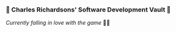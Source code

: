 ### 🏦  Charles Richardsons' Software Development Vault 🏦 

*Currently falling in love with the game* 🫶🏼
